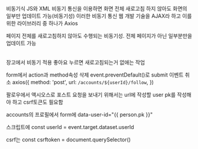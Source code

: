 ######
비동기식 JS와 XML
비동기 통신을 이용하면 화면 전체 새로고침 하지 않아도 화면의 일부만 업데이트 가능(비동기성)
이러한 비동기 통신 웹 개발 기술을 AJAX라 하고 이를 위한 라이브러리 중 하나가 Axios

페이지 전체를 새로고침하지 않아도 수행되는 비동기성. 전체 페이지가 아닌 일부분만을 업데이트 가능

######
장고에서 비동기 적용
좋아요 누르면 새로고침되는거 없애는 작업

form에서 action과 method속성 삭제
event.preventDefault()로 submit 이벤트 취소
axios({
  method: 'post',
  url: `/accounts/${userId}/follow`,
})

팔로우에서 액시오스로 포스트 요청을 보내기 위해서는 url에 작성할 user pk를 작성해야 하고
csrf토큰도 필요함

accounts의 프로필에서 form에 data-user-id="{{ person.pk }}"

스크립트에 const userId = event.target.dataset.userId

csrf는 const csrftoken = document.querySelector()
